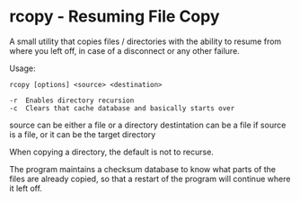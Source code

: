 # rcopy - Resuming File Copy

A small utility that copies files / directories with the ability to resume
from where you left off, in case of a disconnect or any other failure.

Usage:

	rcopy [options] <source> <destination>
	
	-r  Enables directory recursion
	-c  Clears that cache database and basically starts over
	
source can be either a file or a directory
destintation can be a file if source is a file, or it can be the target directory

When copying a directory, the default is not to recurse.

The program maintains a checksum database to know what parts of the files are already copied,
so that a restart of the program will continue where it left off.

